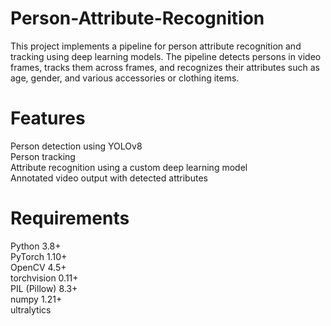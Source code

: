 # Person-Attribute-Recognition
This project implements a pipeline for person attribute recognition and tracking using deep learning models. The pipeline detects persons in video frames, tracks them across frames, and recognizes their attributes such as age, gender, and various accessories or clothing items.

# Features
Person detection using YOLOv8
<br>
Person tracking
<br>
Attribute recognition using a custom deep learning model
<br>
Annotated video output with detected attributes

# Requirements
Python 3.8+
<br>
PyTorch 1.10+
<br>
OpenCV 4.5+
<br>
torchvision 0.11+
<br>
PIL (Pillow) 8.3+
<br>
numpy 1.21+
<br>
ultralytics

